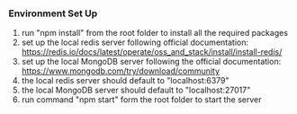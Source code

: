 ### Environment Set Up

1. run "npm install" from the root folder to install all the required packages
2. set up the local redis server following official documentation: https://redis.io/docs/latest/operate/oss_and_stack/install/install-redis/
3. set up the local MongoDB server following the official documentation: https://www.mongodb.com/try/download/community
4. the local redis server should default to "localhost:6379"
5. the local MongoDB server should default to "localhost:27017"
6. run command "npm start" form the root folder to start the server
